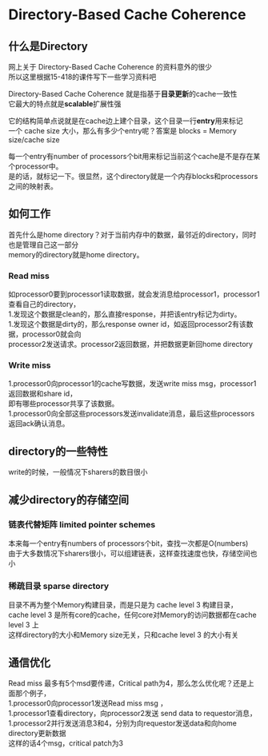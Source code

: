 # Directory-Based Cache Coherence

## 什么是Directory
网上关于 Directory-Based Cache Coherence 的资料意外的很少<br>
所以这里根据15-418的课件写下一些学习资料吧<br>

Directory-Based Cache Coherence 就是指基于**目录更新**的cache一致性<br>
它最大的特点就是**scalable**扩展性强<br>

它的结构简单点说就是在cache边上建个目录，这个目录一行**entry**用来标记<br>
一个 cache size 大小，那么有多少个entry呢？答案是 blocks = Memory size/cache size<br>

每一个entry有number of processors个bit用来标记当前这个cache是不是存在某个processor中。<br>
是的话，就标记一下。很显然，这个directory就是一个内存blocks和processors之间的映射表。<br>

## 如何工作
首先什么是home directory？对于当前内存中的数据，最邻近的directory，同时也是管理自己这一部分<br>
memory的directory就是home directory。<br>

### Read miss
如processor0要到processor1读取数据，就会发消息给processor1，processor1查看自己的directory，<br>
1.发现这个数据是clean的，那么直接response，并把该entry标记为dirty。<br>
1.发现这个数据是dirty的，那么response owner id，如返回processor2有该数据，processor0就会向<br>
processor2发送请求。processor2返回数据，并把数据更新回home directory<br>

### Write miss
1.processor0向processor1的cache写数据，发送write miss msg，processor1返回数据和share id，<br>
即有哪些processor共享了该数据。<br>
1.processor0向全部这些processors发送invalidate消息，最后这些processors返回ack确认消息。<br>

## directory的一些特性
write的时候，一般情况下sharers的数目很小<br>

## 减少directory的存储空间
### 链表代替矩阵 limited pointer schemes
本来每一个entry有numbers of processors个bit，查找一次都是O(numbers)<br>
由于大多数情况下sharers很小，可以组建链表，这样查找速度也快，存储空间也小<br>

### 稀疏目录 sparse directory
目录不再为整个Memory构建目录，而是只是为 cache level 3 构建目录，<br>
cache level 3 是所有core的cache，任何core对Memory的访问数据都在cache level 3 上<br>
这样directory的大小和Memory size无关，只和cache level 3 的大小有关<br>

## 通信优化
Read miss 最多有5个msd要传递，Critical path为4，那么怎么优化呢？还是上面那个例子，<br>
1.processor0向processor1发送Read miss msg ，<br>
1.processor1查看directory，向processor2发送 send data to requestor消息，<br>
1.processor2并行发送消息3和4，分别为向requestor发送data和向home directory更新数据<br>
这样的话4个msg，critical patch为3<br>








